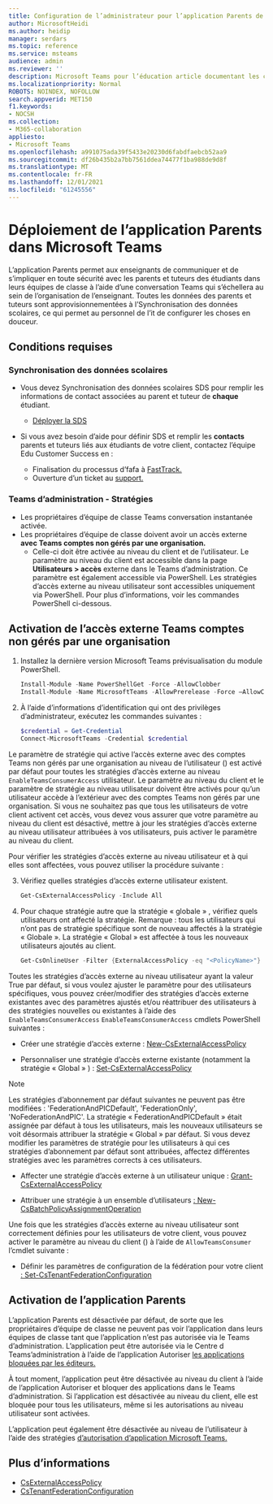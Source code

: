 ```yaml
---
title: Configuration de l’administrateur pour l’application Parents de Microsoft EDU dans Teams
author: MicrosoftHeidi
ms.author: heidip
manager: serdars
ms.topic: reference
ms.service: msteams
audience: admin
ms.reviewer: ''
description: Microsoft Teams pour l’éducation article documentant les conditions préalables et la configuration de l’application Parents.
ms.localizationpriority: Normal
ROBOTS: NOINDEX, NOFOLLOW
search.appverid: MET150
f1.keywords:
- NOCSH
ms.collection:
- M365-collaboration
appliesto:
- Microsoft Teams
ms.openlocfilehash: a991075ada39f5433e20230d6fabdfaebcb52aa9
ms.sourcegitcommit: df26b435b2a7bb7561ddea74477f1ba988de9d8f
ms.translationtype: MT
ms.contentlocale: fr-FR
ms.lasthandoff: 12/01/2021
ms.locfileid: "61245556"
---
```

# <a name="deploying-the-parents-app-in-microsoft-teams"></a>Déploiement de l’application Parents dans Microsoft Teams

L’application Parents permet aux enseignants de communiquer et de s’impliquer en toute sécurité avec les parents et tuteurs des étudiants dans leurs équipes de classe à l’aide d’une conversation Teams qui s’échellera au sein de l’organisation de l’enseignant. Toutes les données des parents et tuteurs sont approvisionnementées à l’Synchronisation des données scolaires, ce qui permet au personnel de l’it de configurer les choses en douceur.

## <a name="requirements"></a>Conditions requises

### <a name="school-data-sync"></a>Synchronisation des données scolaires

- Vous devez Synchronisation des données scolaires SDS pour remplir les informations de contact associées au parent et tuteur de **chaque** étudiant.
  - [Déployer la SDS](/schooldatasync/how-to-deploy-sds-using-sds-v2.1-csv-files)

- Si vous avez besoin d’aide pour définir SDS et remplir les **contacts** parents et tuteurs liés aux étudiants de votre client, contactez l’équipe Edu Customer Success en :
  - Finalisation du processus d’fafa à [FastTrack.](https://www.microsoft.com/fasttrack?rtc=1)
  - Ouverture d’un ticket au [support.](https://aka.ms/sdssupport)

### <a name="teams-admin-center---policies"></a>Teams d’administration - Stratégies

- Les propriétaires d’équipe de classe Teams conversation instantanée activée.
- Les propriétaires d’équipe de classe doivent avoir un accès externe **avec Teams comptes non gérés par une organisation.** 
  - Celle-ci doit être activée au niveau du client et de l’utilisateur. Le paramètre au niveau du client est accessible dans la page **Utilisateurs > accès** externe dans le Teams d’administration. Ce paramètre est également accessible via PowerShell. Les stratégies d’accès externe au niveau utilisateur sont accessibles uniquement via PowerShell. Pour plus d’informations, voir les commandes PowerShell ci-dessous.

## <a name="enabling-external-access-with-teams-accounts-not-managed-by-an-organization"></a>Activation de l’accès externe Teams comptes non gérés par une organisation

1. Installez la dernière version Microsoft Teams prévisualisation du module PowerShell.

    ```powershell
    Install-Module -Name PowerShellGet -Force -AllowClobber
    Install-Module -Name MicrosoftTeams -AllowPrerelease -Force –AllowClobber
    ```
    
2. À l’aide d’informations d’identification qui ont des privilèges d’administrateur, exécutez les commandes suivantes :

    ```powershell
    $credential = Get-Credential
    Connect-MicrosoftTeams -Credential $credential
    ```

Le paramètre de stratégie qui active l’accès externe avec des comptes Teams non gérés par une organisation au niveau de l’utilisateur () est activé par défaut pour toutes les stratégies d’accès externe au niveau `EnableTeamsConsumerAccess` utilisateur. Le paramètre au niveau du client et le paramètre de stratégie au niveau utilisateur doivent être activés pour qu’un utilisateur accède à l’extérieur avec des comptes Teams non gérés par une organisation. Si vous ne souhaitez pas que tous les utilisateurs de votre client activent cet accès, vous devez vous assurer que votre paramètre au niveau du client est désactivé, mettre à jour les stratégies d’accès externe au niveau utilisateur attribuées à vos utilisateurs, puis activer le paramètre au niveau du client.

Pour vérifier les stratégies d’accès externe au niveau utilisateur et à qui elles sont affectées, vous pouvez utiliser la procédure suivante :
    
3. Vérifiez quelles stratégies d’accès externe utilisateur existent.

    ```powershell
    Get-CsExternalAccessPolicy -Include All
    ```

4. Pour chaque stratégie autre que la stratégie « globale » , vérifiez quels utilisateurs ont affecté la stratégie. Remarque : tous les utilisateurs qui n’ont pas de stratégie spécifique sont de nouveau affectés à la stratégie « Globale ». La stratégie « Global » est affectée à tous les nouveaux utilisateurs ajoutés au client.

    ```powershell
    Get-CsOnlineUser -Filter {ExternalAccessPolicy -eq "<PolicyName>"} | Select-Object DisplayName,ObjectId,UserPrincipalName
    ```

Toutes les stratégies d’accès externe au niveau utilisateur ayant la valeur True par défaut, si vous voulez ajuster le paramètre pour des utilisateurs spécifiques, vous pouvez créer/modifier des stratégies d’accès externe existantes avec des paramètres ajustés et/ou réattribuer des utilisateurs à des stratégies nouvelles ou existantes à l’aide des `EnableTeamsConsumerAccess` `EnableTeamsConsumerAccess` cmdlets PowerShell suivantes :

- Créer une stratégie d’accès externe : [New-CsExternalAccessPolicy](/powershell/module/skype/new-csexternalaccesspolicy)

- Personnaliser une stratégie d’accès externe existante (notamment la stratégie « Global » ) : [Set-CsExternalAccessPolicy](/powershell/module/skype/set-csexternalaccesspolicy)

> [!NOTE]
> Les stratégies d’abonnement par défaut suivantes ne peuvent pas être modifiées : 'FederationAndPICDefault', 'FederationOnly', 'NoFederationAndPIC'. La stratégie « FederationAndPICDefault » était assignée par défaut à tous les utilisateurs, mais les nouveaux utilisateurs se voit désormais attribuer la stratégie « Global » par défaut. Si vous devez modifier les paramètres de stratégie pour les utilisateurs à qui ces stratégies d’abonnement par défaut sont attribuées, affectez différentes stratégies avec les paramètres corrects à ces utilisateurs.

- Affecter une stratégie d’accès externe à un utilisateur unique : [Grant-CsExternalAccessPolicy](/powershell/module/skype/grant-csexternalaccesspolicy)

- Attribuer une stratégie à un ensemble d’utilisateurs [: New-CsBatchPolicyAssignmentOperation](/powershell/module/skype/new-csbatchpolicyassignmentoperation)

Une fois que les stratégies d’accès externe au niveau utilisateur sont correctement définies pour les utilisateurs de votre client, vous pouvez activer le paramètre au niveau du client () à l’aide de `AllowTeamsConsumer` l’cmdlet suivante :

- Définir les paramètres de configuration de la fédération pour votre client [: Set-CsTenantFederationConfiguration](/powershell/module/skype/set-cstenantfederationconfiguration)

## <a name="enabling-the-parents-app"></a>Activation de l’application Parents

L’application Parents est désactivée par défaut, de sorte que les propriétaires d’équipe de classe ne peuvent pas voir l’application dans leurs équipes de classe tant que l’application n’est pas autorisée via le Teams d’administration. L’application peut être autorisée via le Centre d Teams’administration à l’aide de l’application Autoriser [les applications bloquées par les éditeurs.](manage-apps.md#apps-blocked-by-publishers)

À tout moment, l’application peut être [](manage-apps.md#allow-and-block-apps) désactivée au niveau du client à l’aide de l’application Autoriser et bloquer des applications dans le Teams d’administration. Si l’application est désactivée au niveau du client, elle est bloquée pour tous les utilisateurs, même si les autorisations au niveau utilisateur sont activées.

L’application peut également être désactivée au niveau de l’utilisateur à l’aide des stratégies [d’autorisation d’application Microsoft Teams.](teams-app-permission-policies.md)

## <a name="more-information"></a>Plus d’informations

- [CsExternalAccessPolicy](/powershell/module/skype/set-csexternalaccesspolicy)
- [CsTenantFederationConfiguration](/powershell/module/skype/set-cstenantfederationconfiguration)
